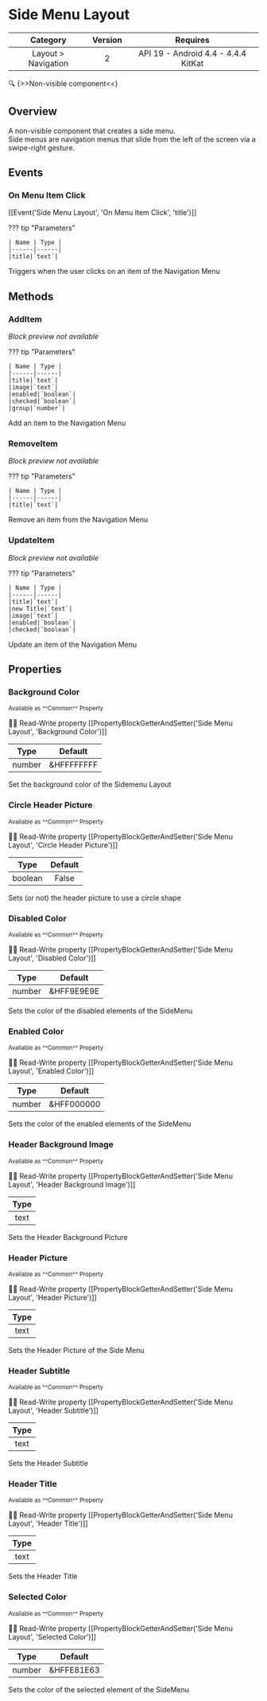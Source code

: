 # Side Menu Layout

| Category | Version | Requires |
|:--------:|:-------:|:--------:|
|Layout > Navigation|2|API 19 - Android 4.4 - 4.4.4 KitKat|

:mag: {>>Non-visible component<<}

## Overview

A non-visible component that creates a side menu.   
Side menus are navigation menus that slide from the left of the screen via a swipe-right gesture.

## Events

### On Menu Item Click

[[Event('Side Menu Layout', 'On Menu Item Click', 'title')]]

??? tip "Parameters"

    | Name | Type |
    |------|------|
    |title|`text`|


Triggers when the user clicks on an item of the Navigation Menu

## Methods

### AddItem

_Block preview not available_

??? tip "Parameters"

    | Name | Type |
    |------|------|
    |title|`text`|
    |image|`text`|
    |enabled|`boolean`|
    |checked|`boolean`|
    |group|`number`|


Add an item to the Navigation Menu

### RemoveItem

_Block preview not available_

??? tip "Parameters"

    | Name | Type |
    |------|------|
    |title|`text`|


Remove an item from the Navigation Menu

### UpdateItem

_Block preview not available_

??? tip "Parameters"

    | Name | Type |
    |------|------|
    |title|`text`|
    |new Title|`text`|
    |image|`text`|
    |enabled|`boolean`|
    |checked|`boolean`|


Update an item of the Navigation Menu

## Properties

### Background Color

<small>Available as ^^Common^^ Property</small>

:eyes::pencil: Read-Write property
[[PropertyBlockGetterAndSetter('Side Menu Layout', 'Background Color')]]

| Type | Default |
|:----:|:-------:|
|number|&HFFFFFFFF|

Set the background color of the Sidemenu Layout

### Circle Header Picture

<small>Available as ^^Common^^ Property</small>

:eyes::pencil: Read-Write property
[[PropertyBlockGetterAndSetter('Side Menu Layout', 'Circle Header Picture')]]

| Type | Default |
|:----:|:-------:|
|boolean|False|

Sets (or not) the header picture to use a circle shape

### Disabled Color

<small>Available as ^^Common^^ Property</small>

:eyes::pencil: Read-Write property
[[PropertyBlockGetterAndSetter('Side Menu Layout', 'Disabled Color')]]

| Type | Default |
|:----:|:-------:|
|number|&HFF9E9E9E|

Sets the color of the disabled elements of the SideMenu

### Enabled Color

<small>Available as ^^Common^^ Property</small>

:eyes::pencil: Read-Write property
[[PropertyBlockGetterAndSetter('Side Menu Layout', 'Enabled Color')]]

| Type | Default |
|:----:|:-------:|
|number|&HFF000000|

Sets the color of the enabled elements of the SideMenu

### Header Background Image

<small>Available as ^^Common^^ Property</small>

:eyes::pencil: Read-Write property
[[PropertyBlockGetterAndSetter('Side Menu Layout', 'Header Background Image')]]

| Type |
|:----:|
|text|

Sets the Header Background Picture

### Header Picture

<small>Available as ^^Common^^ Property</small>

:eyes::pencil: Read-Write property
[[PropertyBlockGetterAndSetter('Side Menu Layout', 'Header Picture')]]

| Type |
|:----:|
|text|

Sets the Header Picture of the Side Menu

### Header Subtitle

<small>Available as ^^Common^^ Property</small>

:eyes::pencil: Read-Write property
[[PropertyBlockGetterAndSetter('Side Menu Layout', 'Header Subtitle')]]

| Type |
|:----:|
|text|

Sets the Header Subtitle

### Header Title

<small>Available as ^^Common^^ Property</small>

:eyes::pencil: Read-Write property
[[PropertyBlockGetterAndSetter('Side Menu Layout', 'Header Title')]]

| Type |
|:----:|
|text|

Sets the Header Title

### Selected Color

<small>Available as ^^Common^^ Property</small>

:eyes::pencil: Read-Write property
[[PropertyBlockGetterAndSetter('Side Menu Layout', 'Selected Color')]]

| Type | Default |
|:----:|:-------:|
|number|&HFFE81E63|

Sets the color of the selected element of the SideMenu